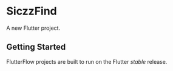 # SiczzFind

A new Flutter project.

## Getting Started

FlutterFlow projects are built to run on the Flutter _stable_ release.
